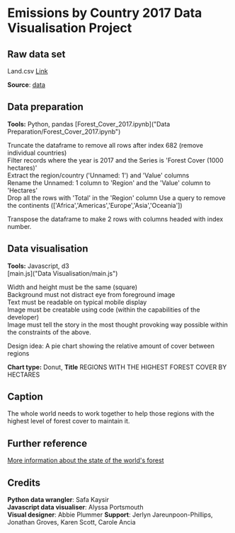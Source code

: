 # Emissions by Country 2017 Data Visualisation Project

## Raw data set
Land.csv
[Link]("https://drive.google.com/uc?id=1oAVeevooBzbLwMdczMM1eIxlDeH4_8wo")

**Source**:  [data]("https://drive.google.com/file/d/1KczTw04OwIbKYKz-Jx1MeJN87THq0_R_/view?usp=sharing") 
  

## Data preparation

**Tools:**  Python, pandas
[Forest_Cover_2017.ipynb]("Data Preparation/Forest_Cover_2017.ipynb")

Truncate the dataframe to remove all rows after index 682 (remove individual countries)  
Filter records where the year is 2017 and the Series is 'Forest Cover (1000 hectares)'  
Extract the region/country ('Unnamed: 1') and 'Value' columns  
Rename the Unnamed: 1 column to 'Region' and the 'Value' column to 'Hectares'  
Drop all the rows with 'Total' in the 'Region' column
Use a query to remove the continents (['Africa','Americas','Europe','Asia','Oceania'])

Transpose the dataframe to make 2 rows with columns headed with index number.

## Data visualisation

**Tools:** Javascript, d3  
[main.js]("Data Visualisation/main.js")

Width and height must be the same (square)  
Background must not distract eye from foreground image  
Text must be readable on typical mobile display  
Image must be creatable using code (within the capabilities of the developer)  
Image must tell the story in the most thought provoking way possible within the constraints of the above.   

Design idea: A pie chart showing the relative amount of cover between regions  

**Chart type:**  Donut, **Title** REGIONS WITH THE HIGHEST FOREST COVER BY HECTARES

## Caption

The whole world needs to work together to help those regions with the highest level of forest cover to maintain it.


## Further reference

[More information about the state of the world's forest](http://www.fao.org/state-of-forests/en/)

## Credits
**Python data wrangler**:  Safa Kaysir  
**Javascript data visualiser**: Alyssa Portsmouth  
**Visual designer**: Abbie Plummer
**Support**:  Jerlyn Jareunpoon-Phillips, Jonathan Groves, Karen Scott, Carole Ancia
